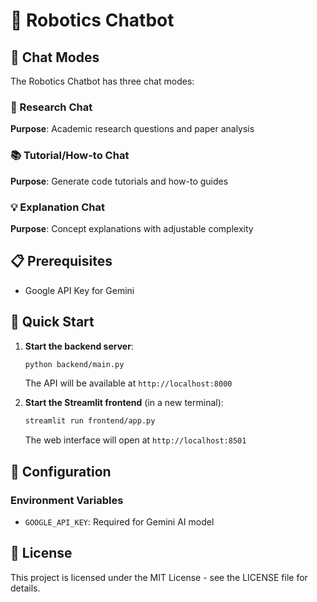 # 🤖 Robotics Chatbot

## 🎯 Chat Modes

The Robotics Chatbot has three chat modes:

### 🔬 Research Chat
**Purpose**: Academic research questions and paper analysis

### 📚 Tutorial/How-to Chat
**Purpose**: Generate code tutorials and how-to guides

### 💡 Explanation Chat
**Purpose**: Concept explanations with adjustable complexity

## 📋 Prerequisites
- Google API Key for Gemini

## 🚀 Quick Start

1. **Start the backend server**:
   ```bash
   python backend/main.py
   ```
   The API will be available at `http://localhost:8000`

2. **Start the Streamlit frontend** (in a new terminal):
   ```bash
   streamlit run frontend/app.py
   ```
   The web interface will open at `http://localhost:8501`

## 🔧 Configuration

### Environment Variables

- `GOOGLE_API_KEY`: Required for Gemini AI model

## 📄 License

This project is licensed under the MIT License - see the LICENSE file for details.
